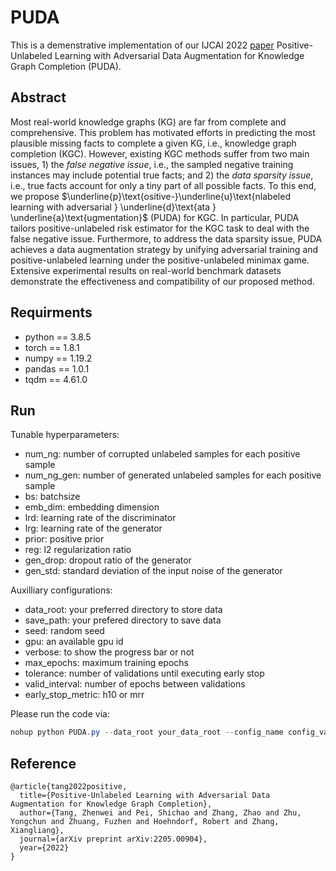 # PUDA

This is a demenstrative implementation of our IJCAI 2022 [paper](https://arxiv.org/abs/2205.00904) Positive-Unlabeled Learning with Adversarial Data Augmentation for Knowledge Graph Completion (PUDA).

## Abstract

Most real-world knowledge graphs (KG) are far from complete and comprehensive. This problem has motivated efforts in predicting the most plausible missing facts to complete a given KG, i.e., knowledge graph completion (KGC). However, existing KGC methods suffer from two main issues, 1) the $\textit{false negative issue}$, i.e., the  sampled negative training instances may include potential true facts; and 2) the $\textit{data sparsity issue}$, i.e., true facts account for only a tiny part of all possible facts. To this end, we propose $\underline{p}\text{ositive-}\underline{u}\text{nlabeled learning with adversarial } \underline{d}\text{ata } \underline{a}\text{ugmentation}$ (PUDA) for KGC. In particular, PUDA tailors positive-unlabeled risk estimator for the KGC task to deal with the false negative issue. Furthermore, to address the data sparsity issue, PUDA achieves a data augmentation strategy by unifying adversarial training and positive-unlabeled learning under the positive-unlabeled minimax game. Extensive experimental results on real-world benchmark datasets demonstrate the effectiveness and compatibility of our proposed method. 

## Requirments
* python == 3.8.5
* torch == 1.8.1
* numpy == 1.19.2
* pandas == 1.0.1
* tqdm == 4.61.0
  
## Run

Tunable hyperparameters:
- num_ng: number of corrupted unlabeled samples for each positive sample
- num_ng_gen: number of generated unlabeled samples for each positive sample
- bs: batchsize
- emb_dim: embedding dimension
- lrd: learning rate of the discriminator
- lrg: learning rate of the generator
- prior: positive prior 
- reg: l2 regularization ratio
- gen_drop: dropout ratio of the generator
- gen_std: standard deviation of the input noise of the generator

Auxilliary configurations:
- data_root: your preferred directory to store data
- save_path: your prefered directory to save data
- seed: random seed
- gpu: an available gpu id
- verbose: to show the progress bar or not
- max_epochs: maximum training epochs
- tolerance: number of validations until executing early stop
- valid_interval: number of epochs between validations
- early_stop_metric: h10 or mrr

Please run the code via:

```powershell
nohup python PUDA.py --data_root your_data_root --config_name config_value >your_log_file 2>&1 &
```

## Reference

```
@article{tang2022positive,
  title={Positive-Unlabeled Learning with Adversarial Data Augmentation for Knowledge Graph Completion},
  author={Tang, Zhenwei and Pei, Shichao and Zhang, Zhao and Zhu, Yongchun and Zhuang, Fuzhen and Hoehndorf, Robert and Zhang, Xiangliang},
  journal={arXiv preprint arXiv:2205.00904},
  year={2022}
}
```
